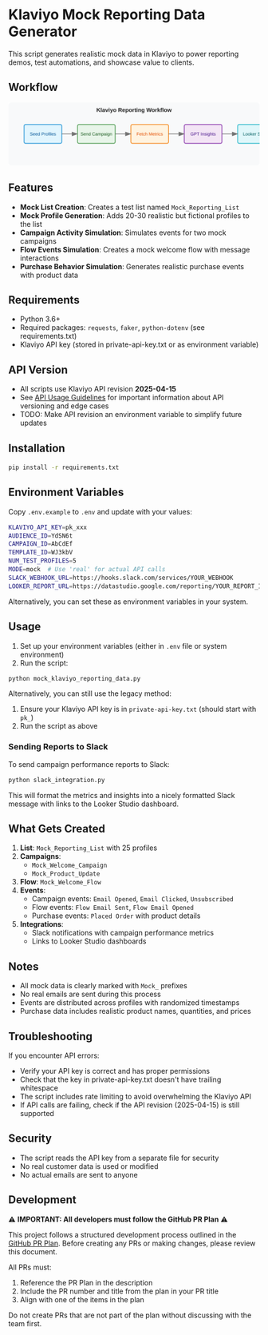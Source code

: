 # Klaviyo Mock Reporting Data Generator

This script generates realistic mock data in Klaviyo to power reporting demos, test
automations, and showcase value to clients.

## Workflow

![Klaviyo Reporting Workflow](docs/img/flow.svg)

## Features

- **Mock List Creation**: Creates a test list named `Mock_Reporting_List`
- **Mock Profile Generation**: Adds 20-30 realistic but fictional profiles to the
  list
- **Campaign Activity Simulation**: Simulates events for two mock campaigns
- **Flow Events Simulation**: Creates a mock welcome flow with message interactions
- **Purchase Behavior Simulation**: Generates realistic purchase events with product
  data

## Requirements

- Python 3.6+
- Required packages: `requests`, `faker`, `python-dotenv` (see requirements.txt)
- Klaviyo API key (stored in private-api-key.txt or as environment variable)

## API Version

- All scripts use Klaviyo API revision **2025-04-15**
- See [API Usage Guidelines](docs/api_usage.md) for important information about API
  versioning and edge cases
- TODO: Make API revision an environment variable to simplify future updates

## Installation

```bash
pip install -r requirements.txt
```

## Environment Variables

Copy `.env.example` to `.env` and update with your values:

```bash
KLAVIYO_API_KEY=pk_xxx
AUDIENCE_ID=YdSN6t
CAMPAIGN_ID=AbCdEf
TEMPLATE_ID=WJ3kbV
NUM_TEST_PROFILES=5
MODE=mock  # Use 'real' for actual API calls
SLACK_WEBHOOK_URL=https://hooks.slack.com/services/YOUR_WEBHOOK
LOOKER_REPORT_URL=https://datastudio.google.com/reporting/YOUR_REPORT_ID
```

Alternatively, you can set these as environment variables in your system.

## Usage

1. Set up your environment variables (either in `.env` file or system environment)
2. Run the script:

```bash
python mock_klaviyo_reporting_data.py
```

Alternatively, you can still use the legacy method:

1. Ensure your Klaviyo API key is in `private-api-key.txt` (should start with `pk_`)
2. Run the script as above

### Sending Reports to Slack

To send campaign performance reports to Slack:

```bash
python slack_integration.py
```

This will format the metrics and insights into a nicely formatted Slack message with
links to the Looker Studio dashboard.

## What Gets Created

1. **List**: `Mock_Reporting_List` with 25 profiles
2. **Campaigns**:
   - `Mock_Welcome_Campaign`
   - `Mock_Product_Update`
3. **Flow**: `Mock_Welcome_Flow`
4. **Events**:
   - Campaign events: `Email Opened`, `Email Clicked`, `Unsubscribed`
   - Flow events: `Flow Email Sent`, `Flow Email Opened`
   - Purchase events: `Placed Order` with product details
5. **Integrations**:
   - Slack notifications with campaign performance metrics
   - Links to Looker Studio dashboards

## Notes

- All mock data is clearly marked with `Mock_` prefixes
- No real emails are sent during this process
- Events are distributed across profiles with randomized timestamps
- Purchase data includes realistic product names, quantities, and prices

## Troubleshooting

If you encounter API errors:

- Verify your API key is correct and has proper permissions
- Check that the key in private-api-key.txt doesn't have trailing whitespace
- The script includes rate limiting to avoid overwhelming the Klaviyo API
- If API calls are failing, check if the API revision (2025-04-15) is still supported

## Security

- The script reads the API key from a separate file for security
- No real customer data is used or modified
- No actual emails are sent to anyone

## Development

⚠️ **IMPORTANT: All developers must follow the GitHub PR Plan** ⚠️

This project follows a structured development process outlined in the
[GitHub PR Plan](docs/GITHUB_PR_PLAN.md). Before creating any PRs or making changes,
please review this document.

All PRs must:

1. Reference the PR Plan in the description
2. Include the PR number and title from the plan in your PR title
3. Align with one of the items in the plan

Do not create PRs that are not part of the plan without discussing with the team
first.

